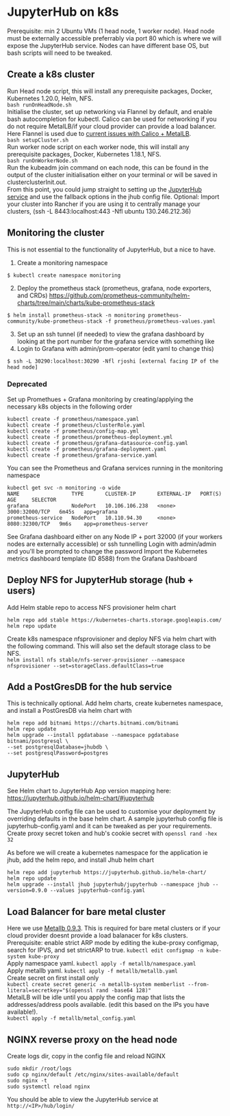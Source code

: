 # JupyterHub on k8s
Prerequisite: min 2 Ubuntu VMs (1 head node, 1 worker node). Head node must be externally accessible preferrably via port 80 which is where we will expose the JupyterHub service. Nodes can have different base OS, but bash scripts will need to be tweaked.

## Create a k8s cluster
Run Head node script, this will install any prerequisite packages, Docker, Kubernetes 1.20.0, Helm, NFS.  
`bash runOnHeadNode.sh`   
Initialise the cluster, set up networking via Flannel by default, and enable bash autocompletion for kubectl. Calico can be used for networking if you do not require MetalLB/if your cloud provider can provide a load balancer. Here Flannel is used due to [current issues with Calico + MetalLB](https://metallb.universe.tf/configuration/calico/).  
`bash setupCluster.sh`   
Run worker node script on each worker node, this will install any prerequisite packages, Docker, Kubernetes 1.18.1, NFS.  
`bash runOnWorkerNode.sh`   
Run the kubeadm join command on each node, this can be found in the output of the cluster initialisation either on your terminal or will be saved in clusterclusterInit.out.  
From this point, you could jump straight to setting up the [JupyterHub service](https://github.com/rohinijoshi06/jupyterhub-on-k8s/blob/master/README.md#jupyterhub) and use the fallback options in the jhub config file. 
Optional: Import your cluster into Rancher if you are using it to centrally manage your clusters, (ssh -L 8443:localhost:443 -Nfl ubuntu 130.246.212.36)
## Monitoring the cluster 

This is not essential to the functionality of JupyterHub, but a nice to have.

1. Create a monitoring namespace 
```
$ kubectl create namespace monitoring
```
2. Deploy the prometheus stack (prometheus, grafana, node exporters, and CRDs) https://github.com/prometheus-community/helm-charts/tree/main/charts/kube-prometheus-stack 
```
$ helm install prometheus-stack -n monitoring prometheus-community/kube-prometheus-stack -f prometheus/prometheus-values.yaml
```
3. Set up an ssh tunnel (if needed) to view the grafana dashboard by looking at the port number for the grafana service with something like
4. Login to Grafana with admin/prom-operator (edit yaml to change this)
```
$ ssh -L 30290:localhost:30290 -Nfl rjoshi [external facing IP of the head node]
```

### Deprecated
Set up Promethues + Grafana monitoring by creating/applying the necessary k8s objects in the following order
```
kubectl create -f prometheus/namespace.yaml
kubectl create -f prometheus/clusterRole.yaml
kubectl create -f prometheus/config-map.yml
kubectl create -f prometheus/prometheus-deployment.yml
kubectl create -f prometheus/grafana-datasource-config.yaml
kubectl create -f prometheus/grafana-deployment.yaml
kubectl create -f prometheus/grafana-service.yaml
```
You can see the Prometheus and Grafana services running in the monitoring namespace
```
kubectl get svc -n monitoring -o wide
NAME                 TYPE       CLUSTER-IP       EXTERNAL-IP   PORT(S)          AGE     SELECTOR
grafana              NodePort   10.106.106.238   <none>        3000:32000/TCP   6m45s   app=grafana
prometheus-service   NodePort   10.110.94.30     <none>        8080:32300/TCP   9m6s    app=prometheus-server
```
See Grafana dashboard either on any Node IP + port 32000 (if your workers nodes are externally accessible) or ssh tunnelling
Login with admin/admin and you'll be prompted to change the password
Import the Kubernetes metrics dashboard template (ID 8588) from the Grafana Dashboard

## Deploy NFS for JupyterHub storage (hub + users)
Add Helm stable repo to access NFS provisioner helm chart 
```
helm repo add stable https://kubernetes-charts.storage.googleapis.com/
helm repo update 
```

Create k8s namespace nfsprovisioner and deploy NFS via helm chart with the following command. This will also set the default storage class to be NFS.  
`helm install nfs stable/nfs-server-provisioner --namespace nfsprovisioner --set=storageClass.defaultClass=true`

## Add a PostGresDB for the hub service
This is technically optional.
Add helm charts, create kubernetes namespace, and install a PostGresDB via helm chart with
```
helm repo add bitnami https://charts.bitnami.com/bitnami
helm repo update
helm upgrade --install pgdatabase --namespace pgdatabase bitnami/postgresql \
--set postgresqlDatabase=jhubdb \
--set postgresqlPassword=postgres
```
## JupyterHub
See Helm chart to JupyterHub App version mapping here: https://jupyterhub.github.io/helm-chart/#jupyterhub


The JupyterHub config file can be used to customise your deployment by overriding defaults in the base helm chart.
A sample jupyterhub config file is jupyterhub-config.yaml and it can be tweaked as per your requirements.
Create proxy secret token and hub's cookie secret with `openssl rand -hex 32`

As before we will create a kubernetes namespace for the application ie jhub, add the helm repo, and install Jhub helm chart
```
helm repo add jupyterhub https://jupyterhub.github.io/helm-chart/
helm repo update
helm upgrade --install jhub jupyterhub/jupyterhub --namespace jhub --version=0.9.0 --values jupyterhub-config.yaml
```
## Load Balancer for bare metal cluster
Here we use [Metallb 0.9.3](https://metallb.universe.tf/). This is required for bare metal clusters or if your cloud provider doesnt provide a load balanacer for k8s clusters.  
Prerequisite: enable strict ARP mode by editing the kube-proxy configmap, search for IPVS, and set strictARP to true. 
`kubectl edit configmap -n kube-system kube-proxy`   
Apply namespace yaml. 
`kubectl apply -f metallb/namespace.yaml`  
Apply metallb yaml. 
`kubectl apply -f metallb/metallb.yaml`  
Create secret on first install only    
`kubectl create secret generic -n metallb-system memberlist --from-literal=secretkey="$(openssl rand -base64 128)"`  
MetalLB will be idle until you apply the config map that lists the addresses/address pools available. (edit this based on the IPs you have available!).  
`kubectl apply -f metallb/metal_config.yaml` 

## NGINX reverse proxy on the head node
Create logs dir, copy in the config file and reload NGINX   
```
sudo mkdir /root/logs
sudo cp nginx/default /etc/nginx/sites-available/default
sudo nginx -t
sudo systemctl reload nginx
``` 

You should be able to view the JupyterHub service at `http://<IP>/hub/login/` 
